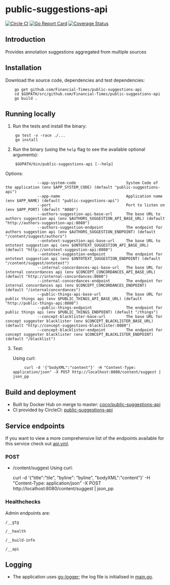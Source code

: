 # public-suggestions-api

[![Circle CI](https://circleci.com/gh/Financial-Times/public-suggestions-api/tree/master.png?style=shield)](https://circleci.com/gh/Financial-Times/public-suggestions-api/tree/master)
[![Go Report Card](https://goreportcard.com/badge/github.com/Financial-Times/public-suggestions-api)](https://goreportcard.com/report/github.com/Financial-Times/public-suggestions-api)
[![Coverage Status](https://coveralls.io/repos/github/Financial-Times/public-suggestions-api/badge.svg)](https://coveralls.io/github/Financial-Times/public-suggestions-api)

## Introduction

Provides annotation suggestions aggregated from multiple sources

## Installation

Download the source code, dependencies and test dependencies:

        go get github.com/Financial-Times/public-suggestions-api
        cd $GOPATH/src/github.com/Financial-Times/public-suggestions-api
        go build .

## Running locally

1. Run the tests and install the binary:

        go test -v -race ./...
        go install

2. Run the binary (using the `help` flag to see the available optional arguments):

        $GOPATH/bin/public-suggestions-api [--help]

Options:

                  --app-system-code                      System Code of the application (env $APP_SYSTEM_CODE) (default "public-suggestions-api")
                  --app-name                             Application name (env $APP_NAME) (default "public-suggestions-api")
                  --port                                 Port to listen on (env $APP_PORT) (default "8080")
                  --authors-suggestion-api-base-url      The base URL to authors suggestion api (env $AUTHORS_SUGGESTION_API_BASE_URL) (default "http://authors-suggestion-api:8080")
                  --authors-suggestion-endpoint          The endpoint for authors suggestion api (env $AUTHORS_SUGGESTION_ENDPOINT) (default "/content/suggest/authors")
                  --ontotext-suggestion-api-base-url     The base URL to ontotext suggestion api (env $ONTOTEXT_SUGGESTION_API_BASE_URL) (default "http://ontotext-suggestion-api:8080")
                  --ontotext-suggestion-endpoint         The endpoint for ontotext suggestion api (env $ONTOTEXT_SUGGESTION_ENDPOINT) (default "/content/suggest/ontotext")
                  --internal-concordances-api-base-url   The base URL for internal concordances api (env $CONCEPT_CONCORDANCES_API_BASE_URL) (default "http://internal-concordances:8080")
                  --internal-concordances-endpoint       The endpoint for internal concordances api (env $CONCEPT_CONCORDANCES_ENDPOINT) (default "/internalconcordances")
                  --public-things-api-base-url           The base URL for public things api (env $PUBLIC_THINGS_API_BASE_URL) (default "http://public-things-api:8080")
                  --public-things-endpoint               The endpoint for public things api (env $PUBLIC_THINGS_ENDPOINT) (default "/things")
                  --concept-blacklister-base-url         The base URL for concept suggester blacklister (env $CONCEPT_BLACKLISTER_BASE_URL) (default "http://concept-suggestions-blacklister:8080")
                  --concept-blacklister-endpoint         The endpoint for concept suggester blacklister (env $CONCEPT_BLACKLISTER_ENDPOINT) (default "/blacklist")          

3. Test:

    Using curl:

            curl -d '{"bodyXML":"content"}' -H "Content-Type: application/json" -X POST http://localhost:8080/content/suggest | json_pp


## Build and deployment

* Built by Docker Hub on merge to master: [coco/public-suggestions-api](https://hub.docker.com/r/coco/public-suggestions-api/)
* CI provided by CircleCI: [public-suggestions-api](https://circleci.com/gh/Financial-Times/public-suggestions-api)

## Service endpoints

If you want to view a more comprehensive list of the endpoints available for this service check out [api.yml](_ft/api.yml).

### POST
* /content/suggest
Using curl:

    curl -d '{"title":"tile", "byline": "byline", "bodyXML":"content"}' -H "Content-Type: application/json" -X POST http://localhost:8080/content/suggest | json_pp

### Healthchecks
Admin endpoints are:

`/__gtg`

`/__health`

`/__build-info`

`/__api`

## Logging

* The application uses [go-logger](https://github.com/Financial-Times/go-logger); the log file is initialised in [main.go](main.go).